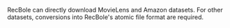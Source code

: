 RecBole can directly download MovieLens and Amazon datasets. For other datasets, conversions into RecBole's atomic file format are required.
